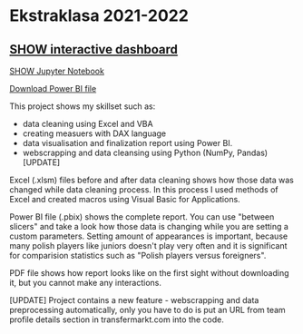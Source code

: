 # Ekstraklasa 2021-2022

## [SHOW interactive dashboard](https://app.powerbi.com/view?r=eyJrIjoiNmY5ZTcxYWEtZTExNi00ZWE0LThkZmItOGMwZDJlYWU0ZjFhIiwidCI6ImFjYjdlMzMyLWFjMTctNDA5ZC04OWZiLWE2MTQxNjEyNGM0YSIsImMiOjl9)

[SHOW Jupyter Notebook](https://github.com/michalprusaczyk98/Ekstraklasa-sezon-2021-2022/blob/main/Web_scrapping_and_preprocessing.ipynb)

[Download Power BI file](https://github.com/michalprusaczyk98/Ekstraklasa-sezon-2021-2022/raw/main/Ekstraklasa_2021-2022_Report.pbix)

This project shows my skillset such as: 
- data cleaning using Excel and VBA 
- creating measuers with DAX language 
- data visualisation and finalization report using Power BI.
- webscrapping and data cleansing using Python (NumPy, Pandas) [UPDATE]

Excel (.xlsm) files before and after data cleaning shows how those data was changed while data cleaning process. In this process I used methods of Excel and
created macros using Visual Basic for Applications. 

Power BI file (.pbix) shows the complete report. You can use "between slicers" and take a look how those data is changing while you are setting a custom parameters.
Setting amount of appearances is important, because many polish players like juniors doesn't play very often and it is significant for comparision statistics 
such as "Polish players versus foreigners".

PDF file shows how report looks like on the first sight without downloading it, but you cannot make any interactions.

[UPDATE] Project contains a new feature - webscrapping and data preprocessing automatically, only you have to do is put an URL from team profile details section in transfermarkt.com into the code.
